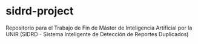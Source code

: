 # sidrd-project
Repositorio para el Trabajo de Fin de Máster de Inteligencia Artificial por la UNIR (SIDRD - Sistema Inteligente de Detección de Reportes Duplicados)
